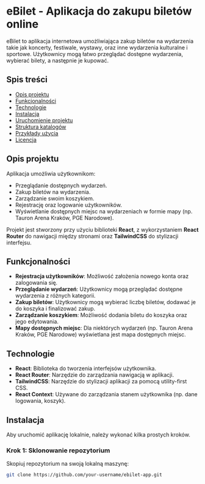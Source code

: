 # eBilet - Aplikacja do zakupu biletów online

eBilet to aplikacja internetowa umożliwiająca zakup biletów na wydarzenia takie jak koncerty, festiwale, wystawy, oraz inne wydarzenia kulturalne i sportowe. Użytkownicy mogą łatwo przeglądać dostępne wydarzenia, wybierać bilety, a następnie je kupować.

## Spis treści
- [Opis projektu](#opis-projektu)
- [Funkcjonalności](#funkcjonalności)
- [Technologie](#technologie)
- [Instalacja](#instalacja)
- [Uruchomienie projektu](#uruchomienie-projektu)
- [Struktura katalogów](#struktura-katalogów)
- [Przykłady użycia](#przykłady-użycia)
- [Licencja](#licencja)

## Opis projektu

Aplikacja umożliwia użytkownikom:
- Przeglądanie dostępnych wydarzeń.
- Zakup biletów na wydarzenia.
- Zarządzanie swoim koszykiem.
- Rejestrację oraz logowanie użytkowników.
- Wyświetlanie dostępnych miejsc na wydarzeniach w formie mapy (np. Tauron Arena Kraków, PGE Narodowe).

Projekt jest stworzony przy użyciu biblioteki **React**, z wykorzystaniem **React Router** do nawigacji między stronami oraz **TailwindCSS** do stylizacji interfejsu.

## Funkcjonalności

- **Rejestracja użytkowników**: Możliwość założenia nowego konta oraz zalogowania się.
- **Przeglądanie wydarzeń**: Użytkownicy mogą przeglądać dostępne wydarzenia z różnych kategorii.
- **Zakup biletów**: Użytkownicy mogą wybierać liczbę biletów, dodawać je do koszyka i finalizować zakup.
- **Zarządzanie koszykiem**: Możliwość dodania biletu do koszyka oraz jego edytowania.
- **Mapy dostępnych miejsc**: Dla niektórych wydarzeń (np. Tauron Arena Kraków, PGE Narodowe) wyświetlana jest mapa dostępnych miejsc.
  
## Technologie

- **React**: Biblioteka do tworzenia interfejsów użytkownika.
- **React Router**: Narzędzie do zarządzania nawigacją w aplikacji.
- **TailwindCSS**: Narzędzie do stylizacji aplikacji za pomocą utility-first CSS.
- **React Context**: Używane do zarządzania stanem użytkownika (np. dane logowania, koszyk).
  
## Instalacja

Aby uruchomić aplikację lokalnie, należy wykonać kilka prostych kroków.

### Krok 1: Sklonowanie repozytorium

Skopiuj repozytorium na swoją lokalną maszynę:

```bash
git clone https://github.com/your-username/ebilet-app.git
